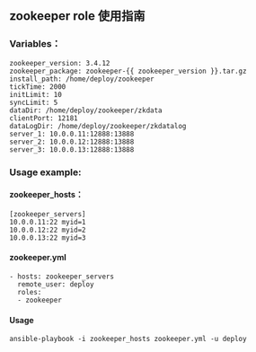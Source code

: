 ## zookeeper role 使用指南

### Variables：

    zookeeper_version: 3.4.12
    zookeeper_package: zookeeper-{{ zookeeper_version }}.tar.gz
    install_path: /home/deploy/zookeeper
    tickTime: 2000
    initLimit: 10
    syncLimit: 5
    dataDir: /home/deploy/zookeeper/zkdata
    clientPort: 12181
    dataLogDir: /home/deploy/zookeeper/zkdatalog
    server_1: 10.0.0.11:12888:13888
    server_2: 10.0.0.12:12888:13888
    server_3: 10.0.0.13:12888:13888


### Usage example:

#### zookeeper_hosts：
    [zookeeper_servers]
    10.0.0.11:22 myid=1
    10.0.0.12:22 myid=2
    10.0.0.13:22 myid=3

#### zookeeper.yml
    - hosts: zookeeper_servers
      remote_user: deploy
      roles:
      - zookeeper

#### Usage

`ansible-playbook -i zookeeper_hosts zookeeper.yml -u deploy`
